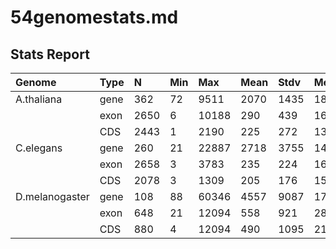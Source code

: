 # 54genomestats.md

## Stats Report

| Genome         | Type |   N  | Min |  Max  | Mean | Stdv |  Med |
|:---------------|:-----|:-----|:----|:------|:-----|:-----|:-----|
| A.thaliana     | gene | 362  |  72 | 9511  | 2070 | 1435 | 1892 |
|                | exon | 2650 |  6  | 10188 | 290  | 439  | 162  |
|                | CDS  | 2443 |  1  | 2190  | 225  | 272  | 137  |
| C.elegans      | gene | 260  |  21 | 22887 | 2718 | 3755 | 1473 |
|                | exon | 2658 |  3  | 3783  | 235  | 224  | 162  |
|                | CDS  | 2078 |  3  | 1309  | 205  | 176  | 153  |
| D.melanogaster | gene | 108  |  88 | 60346 | 4557 | 9087 | 1765 |
|                | exon | 648  |  21 | 12094 | 558  | 921  | 287  |
|                | CDS  | 880  |  4  | 12094 | 490  | 1095 | 214  |